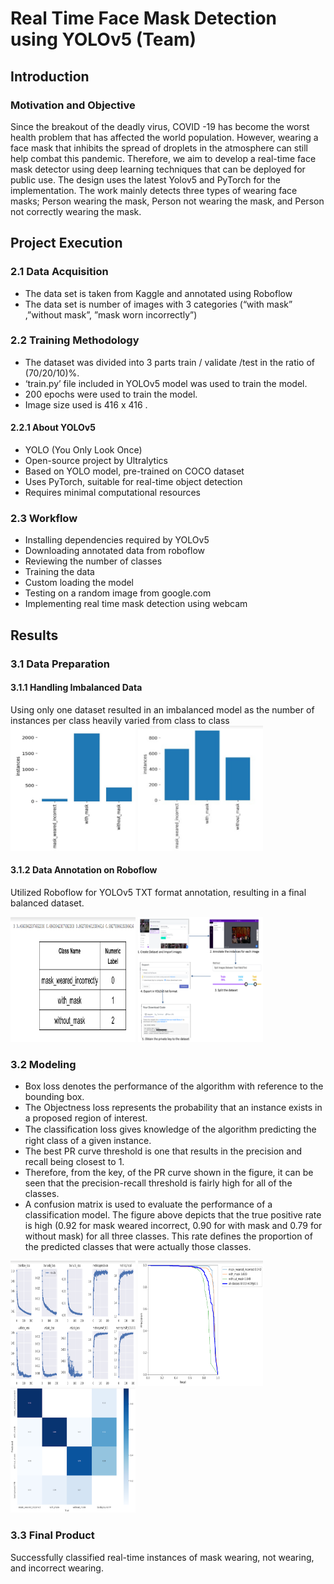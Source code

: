 # Real Time Face Mask Detection using YOLOv5 (Team)

## Introduction

###  Motivation and Objective
Since the breakout of the deadly virus, COVID -19 has become the worst health problem that has affected the world population. However, wearing a face mask that inhibits the spread of droplets in the atmosphere can still help combat this pandemic. Therefore, we aim to develop a real-time face mask detector using deep learning techniques that can be deployed for public use. The design uses the latest Yolov5 and PyTorch for the implementation. The work mainly detects three types of wearing face masks; Person wearing the mask, Person not wearing the mask, and Person not correctly wearing the mask.


## Project Execution

### 2.1 Data Acquisition
- The data set is taken from Kaggle and annotated using Roboflow
- The data set is number of images with 3 categories (“with mask” ,”without mask”, ”mask worn incorrectly”)

### 2.2 Training Methodology
- The dataset was divided into 3 parts train / validate /test in the ratio of (70/20/10)%.
- ‘train.py’ file included in YOLOv5 model was used to train the model.
- 200 epochs were used to train the model.
- Image size used is 416 x 416 .


#### 2.2.1 About YOLOv5
- YOLO (You Only Look Once)
- Open-source project by Ultralytics
- Based on YOLO model, pre-trained on COCO dataset
- Uses PyTorch, suitable for real-time object detection
- Requires minimal computational resources

### 2.3 Workflow
- Installing dependencies required by YOLOv5
- Downloading annotated data from roboflow
- Reviewing the number of classes
- Training the data
- Custom loading the model
- Testing on a random image from google.com
- Implementing real time mask detection using webcam


## Results

### 3.1 Data Preparation
#### 3.1.1 Handling Imbalanced Data
Using only one dataset resulted in an imbalanced model as the number of instances per class heavily varied from class to class
<img src="results/graph1.png" width="200" height="200" class="centered-image" />
<img src="results/graph2.png" width="200" height="200" class="centered-image" />


#### 3.1.2 Data Annotation on Roboflow
Utilized Roboflow for YOLOv5 TXT format annotation, resulting in a final balanced dataset.

<img src="results/data splitting.png" width="200" height="200" class="centered-image">
<img src="results/roboflow.png" width="200" height="200" class="centered-image">

### 3.2 Modeling
- Box loss denotes the performance of the algorithm with reference to the bounding box.
- The Objectness loss represents the probability that an instance exists in a proposed region of interest.
- The classiﬁcation loss gives knowledge of the algorithm predicting the right class of a given instance.
- The best PR curve threshold is one that results in the precision and recall being closest to 1.
- Therefore, from the key, of the PR curve shown in the figure, it can be seen that the precision-recall threshold is fairly high for all of the classes.
- A confusion matrix is used to evaluate the performance of a classification model. The figure above depicts that the true positive rate is high (0.92 for mask weared incorrect, 0.90 for with mask and 0.79 for without mask) for all three classes. This rate defines the proportion of the predicted classes that were actually those classes.

<img src="results/results.png" width="200" height="200" class="centered-image"> 
<img src="results/pr curve.png" width="200" height="200" class="centered-image"> 
<img src="results/confusion matrix.png" width="200" height="200" class="centered-image"> 


### 3.3 Final Product
Successfully classified real-time instances of mask wearing, not wearing, and incorrect wearing.



